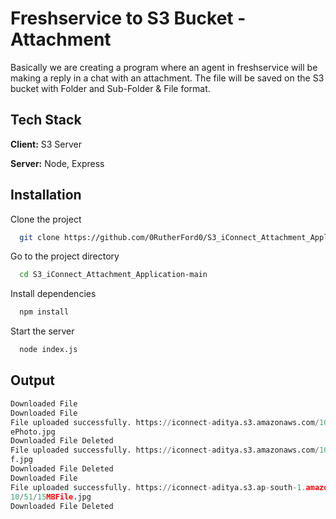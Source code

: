 # Freshservice to S3 Bucket - Attachment 

Basically we are creating a program where an agent in freshservice will be making a reply in a chat with an attachment. The file will be saved on the S3 bucket with Folder and Sub-Folder & File format.

## Tech Stack

**Client:** S3 Server

**Server:** Node, Express

## Installation

Clone the project

```bash
  git clone https://github.com/0RutherFord0/S3_iConnect_Attachment_Application-main
```

Go to the project directory

```bash
  cd S3_iConnect_Attachment_Application-main
```

Install dependencies

```bash
  npm install
```

Start the server

```bash
  node index.js
  ```

## Output

```python
Downloaded File
Downloaded File
File uploaded successfully. https://iconnect-aditya.s3.amazonaws.com/10/50/Googl
ePhoto.jpg
Downloaded File Deleted
File uploaded successfully. https://iconnect-aditya.s3.amazonaws.com/10/53/adfad
f.jpg
Downloaded File Deleted
Downloaded File
File uploaded successfully. https://iconnect-aditya.s3.ap-south-1.amazonaws.com/
10/51/15MBFile.jpg
Downloaded File Deleted
```

